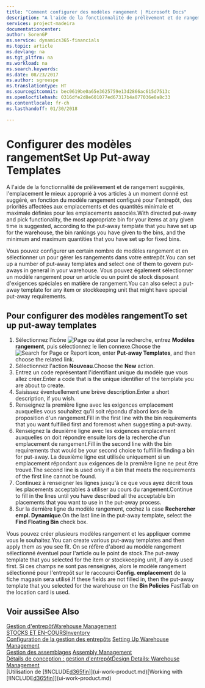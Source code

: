 ```yaml
---
title: "Comment configurer des modèles rangement | Microsoft Docs"
description: "A l'aide de la fonctionnalité de prélèvement et de rangement suggérés, l'emplacement le mieux approprié à vos articles à un moment donné est suggéré, en fonction du modèle rangement configuré pour l'entrepôt, des priorités affectées aux emplacements et des quantités minimale et maximale définies pour les emplacements associés."
services: project-madeira
documentationcenter: 
author: SorenGP
ms.service: dynamics365-financials
ms.topic: article
ms.devlang: na
ms.tgt_pltfrm: na
ms.workload: na
ms.search.keywords: 
ms.date: 08/23/2017
ms.author: sgroespe
ms.translationtype: HT
ms.sourcegitcommit: bec0619be0a65e3625759e13d2866ac615d7513c
ms.openlocfilehash: 0316dfe2d8e601077ed67317b4a077036e0a8c33
ms.contentlocale: fr-ch
ms.lasthandoff: 01/30/2018

---
```

# <a name="set-up-put-away-templates"></a><span data-ttu-id="a4df8-103">Configurer des modèles rangement</span><span class="sxs-lookup"><span data-stu-id="a4df8-103">Set Up Put-away Templates</span></span>
<span data-ttu-id="a4df8-104">A l'aide de la fonctionnalité de prélèvement et de rangement suggérés, l'emplacement le mieux approprié à vos articles à un moment donné est suggéré, en fonction du modèle rangement configuré pour l'entrepôt, des priorités affectées aux emplacements et des quantités minimale et maximale définies pour les emplacements associés.</span><span class="sxs-lookup"><span data-stu-id="a4df8-104">With directed put-away and pick functionality, the most appropriate bin for your items at any given time is suggested, according to the put-away template that you have set up for the warehouse, the bin rankings you have given to the bins, and the minimum and maximum quantities that you have set up for fixed bins.</span></span>  

<span data-ttu-id="a4df8-105">Vous pouvez configurer un certain nombre de modèles rangement et en sélectionner un pour gérer les rangements dans votre entrepôt.</span><span class="sxs-lookup"><span data-stu-id="a4df8-105">You can set up a number of put-away templates and select one of them to govern put-aways in general in your warehouse.</span></span> <span data-ttu-id="a4df8-106">Vous pouvez également sélectionner un modèle rangement pour un article ou un point de stock disposant d'exigences spéciales en matière de rangement.</span><span class="sxs-lookup"><span data-stu-id="a4df8-106">You can also select a put-away template for any item or stockkeeping unit that might have special put-away requirements.</span></span>  

## <a name="to-set-up-put-away-templates"></a><span data-ttu-id="a4df8-107">Pour configurer des modèles rangement</span><span class="sxs-lookup"><span data-stu-id="a4df8-107">To set up put-away templates</span></span>  
1.  <span data-ttu-id="a4df8-108">Sélectionnez l'icône ![Page ou état pour la recherche](media/ui-search/search_small.png "Page ou état pour la recherche"), entrez **Modèles rangement**, puis sélectionnez le lien connexe.</span><span class="sxs-lookup"><span data-stu-id="a4df8-108">Choose the ![Search for Page or Report](media/ui-search/search_small.png "Search for Page or Report icon") icon, enter **Put-away Templates**, and then choose the related link.</span></span>  
2.  <span data-ttu-id="a4df8-109">Sélectionnez l'action **Nouveau**.</span><span class="sxs-lookup"><span data-stu-id="a4df8-109">Choose the **New** action.</span></span>  
3.  <span data-ttu-id="a4df8-110">Entrez un code représentant l'identifiant unique du modèle que vous allez créer.</span><span class="sxs-lookup"><span data-stu-id="a4df8-110">Enter a code that is the unique identifier of the template you are about to create.</span></span>  
4.  <span data-ttu-id="a4df8-111">Saisissez éventuellement une brève description.</span><span class="sxs-lookup"><span data-stu-id="a4df8-111">Enter a short description, if you wish.</span></span>  
5.  <span data-ttu-id="a4df8-112">Renseignez la première ligne avec les exigences emplacement auxquelles vous souhaitez qu'il soit répondu d'abord lors de la proposition d'un rangement.</span><span class="sxs-lookup"><span data-stu-id="a4df8-112">Fill in the first line with the bin requirements that you want fulfilled first and foremost when suggesting a put-away.</span></span>  
6.  <span data-ttu-id="a4df8-113">Renseignez la deuxième ligne avec les exigences emplacement auxquelles on doit répondre ensuite lors de la recherche d'un emplacement de rangement.</span><span class="sxs-lookup"><span data-stu-id="a4df8-113">Fill in the second line with the bin requirements that would be your second choice to fulfill in finding a bin for put-away.</span></span> <span data-ttu-id="a4df8-114">La deuxième ligne est utilisée uniquement si un emplacement répondant aux exigences de la première ligne ne peut être trouvé.</span><span class="sxs-lookup"><span data-stu-id="a4df8-114">The second line is used only if a bin that meets the requirements of the first line cannot be found.</span></span>  
7.  <span data-ttu-id="a4df8-115">Continuez à renseigner les lignes jusqu'à ce que vous ayez décrit tous les placements acceptables à utiliser au cours du rangement.</span><span class="sxs-lookup"><span data-stu-id="a4df8-115">Continue to fill in the lines until you have described all the acceptable bin placements that you want to use in the put-away process.</span></span>  
8.  <span data-ttu-id="a4df8-116">Sur la dernière ligne du modèle rangement, cochez la case **Rechercher empl. Dynamique**.</span><span class="sxs-lookup"><span data-stu-id="a4df8-116">On the last line in the put-away template, select the **Find Floating Bin** check box.</span></span>  

<span data-ttu-id="a4df8-117">Vous pouvez créer plusieurs modèles rangement et les appliquer comme vous le souhaitez.</span><span class="sxs-lookup"><span data-stu-id="a4df8-117">You can create various put-away templates and then apply them as you see fit.</span></span> <span data-ttu-id="a4df8-118">On se réfère d'abord au modèle rangement sélectionné éventuel pour l'article ou le point de stock.</span><span class="sxs-lookup"><span data-stu-id="a4df8-118">The put-away template that you selected for the item or stockkeeping unit, if any is used first.</span></span> <span data-ttu-id="a4df8-119">Si ces champs ne sont pas renseignés, alors le modèle rangement sélectionné pour l'entrepôt sur le raccourci **Config. emplacement** de la fiche magasin sera utilisé.</span><span class="sxs-lookup"><span data-stu-id="a4df8-119">If these fields are not filled in, then the put-away template that you selected for the warehouse on the **Bin Policies** FastTab on the location card is used.</span></span>  

## <a name="see-also"></a><span data-ttu-id="a4df8-120">Voir aussi</span><span class="sxs-lookup"><span data-stu-id="a4df8-120">See Also</span></span>  
[<span data-ttu-id="a4df8-121">Gestion d'entrepôt</span><span class="sxs-lookup"><span data-stu-id="a4df8-121">Warehouse Management</span></span>](warehouse-manage-warehouse.md)  
[<span data-ttu-id="a4df8-122">STOCKS ET EN-COURS</span><span class="sxs-lookup"><span data-stu-id="a4df8-122">Inventory</span></span>](inventory-manage-inventory.md)  
<span data-ttu-id="a4df8-123">[Configuration de la gestion des entrepôts](warehouse-setup-warehouse.md)   </span><span class="sxs-lookup"><span data-stu-id="a4df8-123">[Setting Up Warehouse Management](warehouse-setup-warehouse.md)   </span></span>  
<span data-ttu-id="a4df8-124">[Gestion des assemblages](assembly-assemble-items.md)  </span><span class="sxs-lookup"><span data-stu-id="a4df8-124">[Assembly Management](assembly-assemble-items.md)  </span></span>  
[<span data-ttu-id="a4df8-125">Détails de conception : gestion d'entrepôt</span><span class="sxs-lookup"><span data-stu-id="a4df8-125">Design Details: Warehouse Management</span></span>](design-details-warehouse-management.md)  
<span data-ttu-id="a4df8-126">[Utilisation de [!INCLUDE[d365fin](includes/d365fin_md.md)]](ui-work-product.md)</span><span class="sxs-lookup"><span data-stu-id="a4df8-126">[Working with [!INCLUDE[d365fin](includes/d365fin_md.md)]](ui-work-product.md)</span></span>

